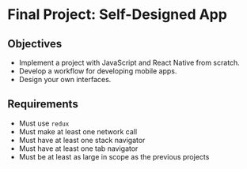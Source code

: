 # Final Project: Self-Designed App

## **Objectives**

- Implement a project with JavaScript and React Native from scratch.
- Develop a workflow for developing mobile apps.
- Design your own interfaces.

## **Requirements**

- Must use `redux`
- Must make at least one network call
- Must have at least one stack navigator
- Must have at least one tab navigator
- Must be at least as large in scope as the previous projects